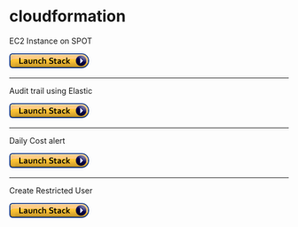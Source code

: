 # cloudformation
EC2 Instance on SPOT

<a href="https://console.aws.amazon.com/cloudformation/home?region=us-east-1#/stacks/new?stackName=training&templateURL=https://datameetgeobk.s3.amazonaws.com/cftemplates/LinuxInstance.template">
 <img src="cls.png" width="144" height="27" />
</a>

<hr>

Audit trail using Elastic

<a href="https://console.aws.amazon.com/cloudformation/home?region=us-east-1#/stacks/new?stackName=training&templateURL=https://datameetgeobk.s3.amazonaws.com/cftemplates/audit_trail.yaml">
 <img src="cls.png" width="144" height="27" />
</a>

<hr>

Daily Cost alert

<a href="https://console.aws.amazon.com/cloudformation/home?region=us-east-1#/stacks/new?stackName=training&templateURL=https://datameetgeobk.s3.amazonaws.com/cftemplates/cost_function.yaml">
 <img src="cls.png" width="144" height="27" />
</a>

<hr>

Create Restricted User

<a href="https://console.aws.amazon.com/cloudformation/home?region=us-east-1#/stacks/new?stackName=training&templateURL=https://datameetgeobk.s3.amazonaws.com/cftemplates/restricted_user.yaml">
 <img src="cls.png" width="144" height="27" />
</a>
